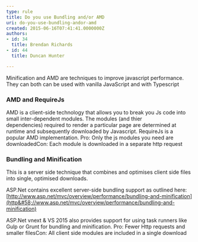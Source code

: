 ```yaml
---
type: rule
title: Do you use Bundling and/or AMD
uri: do-you-use-bundling-andor-amd
created: 2015-06-16T07:41:41.0000000Z
authors:
- id: 34
  title: Brendan Richards
- id: 44
  title: Duncan Hunter

---
```


​​Minification and AMD are techniques to improve javascript performance. They can both can be used with vanilla JavaScript and with Typescript 
### ​​​AMD and RequireJs

AMD is a client-side technology​​​ that allows you to break you Js code into small inter-dependent modules. The modules (and thier dependencies) required to render a particular page are determined at runtime and subsequently downloaded by Javascript. RequireJs is a popular AMD implementation.
Pro: Only the js modules you need are downloadedCon: Each module is downloaded in a separate http request
### ​Bundling and Minification


​This is a server side technique that combines and optimises client side files into single, optimised downloads.

ASP.Net contains excellent server-side bundling support as outlined here: ​[http://www.asp.net/mvc/overview/performance/bundling-and-minification​](http&#58;//www.asp.net/mvc/overview/performance/bundling-and-minification)

ASP.Net vnext & VS 2015 also provides support for using task runners like Gulp or Grunt for bundling and minification.​
Pro: Fewer Http requests and smaller filesCon: All client side modules are included in a single download​
